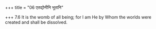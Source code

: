 +++
title = "06 एतद्योनीनि भूतानि"

+++
7.6 It is the womb of all being; for I am He by Whom the worlds were
created and shall be dissolved.
